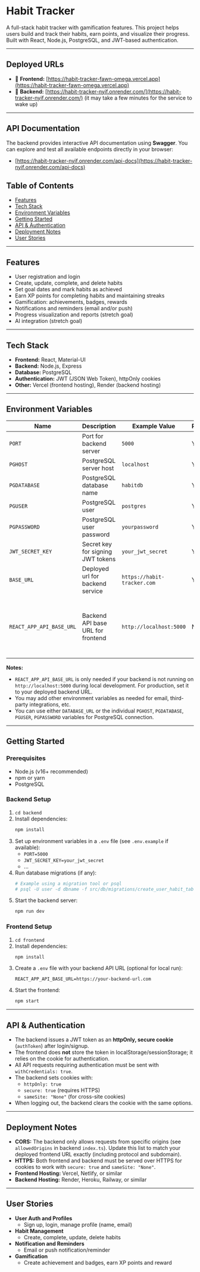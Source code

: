 # Habit Tracker

A full-stack habit tracker with gamification features. This project helps users build and track their habits, earn points, and visualize their progress. Built with React, Node.js, PostgreSQL, and JWT-based authentication.

---

## Deployed URLs

- 🚀 **Frontend:** [https://habit-tracker-fawn-omega.vercel.app](https://habit-tracker-fawn-omega.vercel.app)
- 🚀 **Backend:** [https://habit-tracker-nyif.onrender.com/](https://habit-tracker-nyif.onrender.com/) (it may take a few minutes for the service to wake up)

---

## API Documentation

The backend provides interactive API documentation using **Swagger**. You can explore and test all available endpoints directly in your browser:

- [https://habit-tracker-nyif.onrender.com/api-docs](https://habit-tracker-nyif.onrender.com/api-docs)

## Table of Contents

- [Features](#features)
- [Tech Stack](#tech-stack)
- [Environment Variables](#environment-variables)
- [Getting Started](#getting-started)
- [API & Authentication](#api--authentication)
- [Deployment Notes](#deployment-notes)
- [User Stories](#user-stories)

---

## Features

- User registration and login
- Create, update, complete, and delete habits
- Set goal dates and mark habits as achieved
- Earn XP points for completing habits and maintaining streaks
- Gamification: achievements, badges, rewards
- Notifications and reminders (email and/or push)
- Progress visualization and reports (stretch goal)
- AI integration (stretch goal)

---

## Tech Stack

- **Frontend:** React, Material-UI
- **Backend:** Node.js, Express
- **Database:** PostgreSQL
- **Authentication:** JWT (JSON Web Token), httpOnly cookies
- **Other:** Vercel (frontend hosting), Render (backend hosting)

---

## Environment Variables

| Name                     | Description                       | Example Value               | Required | Notes                                                        |
| ------------------------ | --------------------------------- | --------------------------- | -------- | ------------------------------------------------------------ |
| `PORT`                   | Port for backend server           | `5000`                      | Yes      | Backend only                                                 |
| `PGHOST`                 | PostgreSQL server host            | `localhost`                 | Yes      | Backend only                                                 |
| `PGDATABASE`             | PostgreSQL database name          | `habitdb`                   | Yes      | Backend only                                                 |
| `PGUSER`                 | PostgreSQL user                   | `postgres`                  | Yes      | Backend only                                                 |
| `PGPASSWORD`             | PostgreSQL user password          | `yourpassword`              | Yes      | Backend only                                                 |
| `JWT_SECRET_KEY`         | Secret key for signing JWT tokens | `your_jwt_secret`           | Yes      | Backend only                                                 |
| `BASE_URL`               | Deployed url for backend service  | `https://habit-tracker.com` | Yes      | Backend only                                                 |
| `REACT_APP_API_BASE_URL` | Backend API base URL for frontend | `http://localhost:5000`     | No       | Frontend only. Optional for local run; defaults to localhost |

**Notes:**

- `REACT_APP_API_BASE_URL` is only needed if your backend is not running on `http://localhost:5000` during local development. For production, set it to your deployed backend URL.
- You may add other environment variables as needed for email, third-party integrations, etc.
- You can use either `DATABASE_URL` or the individual `PGHOST`, `PGDATABASE`, `PGUSER`, `PGPASSWORD` variables for PostgreSQL connection.

---

## Getting Started

### Prerequisites

- Node.js (v16+ recommended)
- npm or yarn
- PostgreSQL

### Backend Setup

1. `cd backend`
2. Install dependencies:
   ```bash
   npm install
   ```
3. Set up environment variables in a `.env` file (see `.env.example` if available):
   - `PORT=5000`
   - `JWT_SECRET_KEY=your_jwt_secret`
   - ...
4. Run database migrations (if any):
   ```bash
   # Example using a migration tool or psql
   # psql -U user -d dbname -f src/db/migrations/create_user_habit_tables.sql
   ```
5. Start the backend server:
   ```bash
   npm run dev
   ```

### Frontend Setup

1. `cd frontend`
2. Install dependencies:
   ```bash
   npm install
   ```
3. Create a `.env` file with your backend API URL (optional for local run):
   ```env
   REACT_APP_API_BASE_URL=https://your-backend-url.com
   ```
4. Start the frontend:
   ```bash
   npm start
   ```

---

## API & Authentication

- The backend issues a JWT token as an **httpOnly, secure cookie** (`authToken`) after login/signup.
- The frontend does **not** store the token in localStorage/sessionStorage; it relies on the cookie for authentication.
- All API requests requiring authentication must be sent with `withCredentials: true`.
- The backend sets cookies with:
  - `httpOnly: true`
  - `secure: true` (requires HTTPS)
  - `sameSite: "None"` (for cross-site cookies)
- When logging out, the backend clears the cookie with the same options.

---

## Deployment Notes

- **CORS:** The backend only allows requests from specific origins (see `allowedOrigins` in backend `index.ts`). Update this list to match your deployed frontend URL exactly (including protocol and subdomain).
- **HTTPS:** Both frontend and backend must be served over HTTPS for cookies to work with `secure: true` and `sameSite: "None"`.
- **Frontend Hosting:** Vercel, Netlify, or similar
- **Backend Hosting:** Render, Heroku, Railway, or similar

---

## User Stories

- **User Auth and Profiles**
  - Sign up, login, manage profile (name, email)
- **Habit Management**
  - Create, complete, update, delete habits
- **Notification and Reminders**
  - Email or push notification/reminder
- **Gamification**
  - Create achievement and badges, earn XP points and reward
